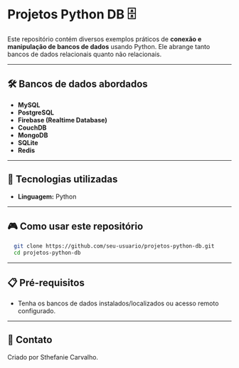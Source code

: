 # Projetos Python DB 🗄️

Este repositório contém diversos exemplos práticos de **conexão e manipulação de bancos de dados** usando Python. Ele abrange tanto bancos de dados relacionais quanto não relacionais.

---

## 🛠️ Bancos de dados abordados

- **MySQL**
- **PostgreSQL**
- **Firebase (Realtime Database)**
- **CouchDB**
- **MongoDB**
- **SQLite**
- **Redis**

---

## 🚀 Tecnologias utilizadas

- **Linguagem:** Python

---

## 🎮 Como usar este repositório
``` bash
  git clone https://github.com/seu-usuario/projetos-python-db.git
  cd projetos-python-db
```
---

## 📋 Pré-requisitos
- Tenha os bancos de dados instalados/localizados ou acesso remoto configurado.
---
## 📧 Contato
Criado por Sthefanie Carvalho.

